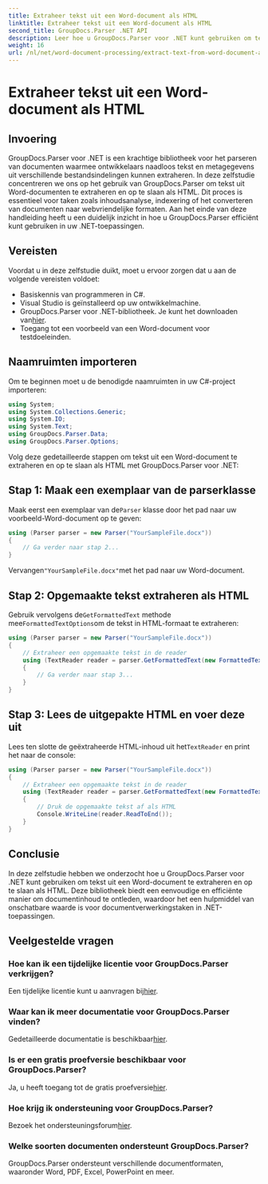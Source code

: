 ```yaml
---
title: Extraheer tekst uit een Word-document als HTML
linktitle: Extraheer tekst uit een Word-document als HTML
second_title: GroupDocs.Parser .NET API
description: Leer hoe u GroupDocs.Parser voor .NET kunt gebruiken om tekst uit Word-documenten te extraheren en op te slaan als HTML. Stapsgewijze zelfstudie met codevoorbeelden.
weight: 16
url: /nl/net/word-document-processing/extract-text-from-word-document-as-html/
---
```


# Extraheer tekst uit een Word-document als HTML

## Invoering
GroupDocs.Parser voor .NET is een krachtige bibliotheek voor het parseren van documenten waarmee ontwikkelaars naadloos tekst en metagegevens uit verschillende bestandsindelingen kunnen extraheren. In deze zelfstudie concentreren we ons op het gebruik van GroupDocs.Parser om tekst uit Word-documenten te extraheren en op te slaan als HTML. Dit proces is essentieel voor taken zoals inhoudsanalyse, indexering of het converteren van documenten naar webvriendelijke formaten. Aan het einde van deze handleiding heeft u een duidelijk inzicht in hoe u GroupDocs.Parser efficiënt kunt gebruiken in uw .NET-toepassingen.
## Vereisten
Voordat u in deze zelfstudie duikt, moet u ervoor zorgen dat u aan de volgende vereisten voldoet:
- Basiskennis van programmeren in C#.
- Visual Studio is geïnstalleerd op uw ontwikkelmachine.
-  GroupDocs.Parser voor .NET-bibliotheek. Je kunt het downloaden van[hier](https://releases.groupdocs.com/parser/net/).
- Toegang tot een voorbeeld van een Word-document voor testdoeleinden.
## Naamruimten importeren
Om te beginnen moet u de benodigde naamruimten in uw C#-project importeren:
```csharp
using System;
using System.Collections.Generic;
using System.IO;
using System.Text;
using GroupDocs.Parser.Data;
using GroupDocs.Parser.Options;
```
Volg deze gedetailleerde stappen om tekst uit een Word-document te extraheren en op te slaan als HTML met GroupDocs.Parser voor .NET:
## Stap 1: Maak een exemplaar van de parserklasse
 Maak eerst een exemplaar van de`Parser` klasse door het pad naar uw voorbeeld-Word-document op te geven:
```csharp
using (Parser parser = new Parser("YourSampleFile.docx"))
{
    // Ga verder naar stap 2...
}
```
 Vervangen`"YourSampleFile.docx"`met het pad naar uw Word-document.
## Stap 2: Opgemaakte tekst extraheren als HTML
 Gebruik vervolgens de`GetFormattedText` methode mee`FormattedTextOptions`om de tekst in HTML-formaat te extraheren:
```csharp
using (Parser parser = new Parser("YourSampleFile.docx"))
{
    // Extraheer een opgemaakte tekst in de reader
    using (TextReader reader = parser.GetFormattedText(new FormattedTextOptions(FormattedTextMode.Html)))
    {
        // Ga verder naar stap 3...
    }
}
```
## Stap 3: Lees de uitgepakte HTML en voer deze uit
 Lees ten slotte de geëxtraheerde HTML-inhoud uit het`TextReader` en print het naar de console:
```csharp
using (Parser parser = new Parser("YourSampleFile.docx"))
{
    // Extraheer een opgemaakte tekst in de reader
    using (TextReader reader = parser.GetFormattedText(new FormattedTextOptions(FormattedTextMode.Html)))
    {
        // Druk de opgemaakte tekst af als HTML
        Console.WriteLine(reader.ReadToEnd());
    }
}
```
## Conclusie
In deze zelfstudie hebben we onderzocht hoe u GroupDocs.Parser voor .NET kunt gebruiken om tekst uit een Word-document te extraheren en op te slaan als HTML. Deze bibliotheek biedt een eenvoudige en efficiënte manier om documentinhoud te ontleden, waardoor het een hulpmiddel van onschatbare waarde is voor documentverwerkingstaken in .NET-toepassingen.

## Veelgestelde vragen
### Hoe kan ik een tijdelijke licentie voor GroupDocs.Parser verkrijgen?
 Een tijdelijke licentie kunt u aanvragen bij[hier](https://purchase.groupdocs.com/temporary-license/).
### Waar kan ik meer documentatie voor GroupDocs.Parser vinden?
 Gedetailleerde documentatie is beschikbaar[hier](https://tutorials.groupdocs.com/parser/net/).
### Is er een gratis proefversie beschikbaar voor GroupDocs.Parser?
 Ja, u heeft toegang tot de gratis proefversie[hier](https://releases.groupdocs.com/).
### Hoe krijg ik ondersteuning voor GroupDocs.Parser?
 Bezoek het ondersteuningsforum[hier](https://forum.groupdocs.com/c/parser/17).
### Welke soorten documenten ondersteunt GroupDocs.Parser?
GroupDocs.Parser ondersteunt verschillende documentformaten, waaronder Word, PDF, Excel, PowerPoint en meer.